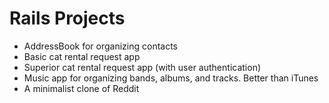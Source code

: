 # Rails Projects

- AddressBook for organizing contacts
- Basic cat rental request app
- Superior cat rental request app (with user authentication)
- Music app for organizing bands, albums, and tracks.  Better than iTunes
- A minimalist clone of Reddit 
